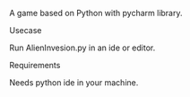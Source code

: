 A game based on Python with pycharm library.

Usecase

Run AlienInvesion.py in an ide or editor.

Requirements

Needs python ide in your machine.
